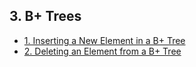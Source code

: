 ## 3. B+ Trees 

- [1. Inserting a New Element in a B+ Tree](1__Inserting_a_New_Element_in_a_B+_Tree/readme.md) 
- [2. Deleting an Element from a B+ Tree](2__Deleting_an_Element_from_a_B+_Tree/readme.md) 
